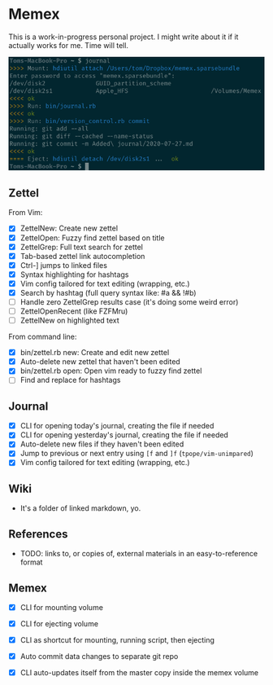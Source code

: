 Memex
=====

This is a work-in-progress personal project. I might write about it if it
actually works for me. Time will tell.

![Screenshot of this project running](doc/example.png)


Zettel
------

From Vim:

 - [X] ZettelNew: Create new zettel
 - [X] ZettelOpen: Fuzzy find zettel based on title
 - [X] ZettelGrep: Full text search for zettel
 - [X] Tab-based zettel link autocompletion
 - [X] Ctrl-] jumps to linked files
 - [X] Syntax highlighting for hashtags
 - [X] Vim config tailored for text editing (wrapping, etc.)
 - [X] Search by hashtag (full query syntax like: #a && !#b)
 - [ ] Handle zero ZettelGrep results case (it's doing some weird error)
 - [ ] ZettelOpenRecent (like FZFMru)
 - [ ] ZettelNew on highlighted text

From command line:

 - [X] bin/zettel.rb new: Create and edit new zettel
 - [X] Auto-delete new zettel that haven't been edited
 - [X] bin/zettel.rb open: Open vim ready to fuzzy find zettel
 - [ ] Find and replace for hashtags

Journal
-------

 - [X] CLI for opening today's journal, creating the file if needed
 - [X] CLI for opening yesterday's journal, creating the file if needed
 - [X] Auto-delete new files if they haven't been edited
 - [X] Jump to previous or next entry using `[f` and `]f` (`tpope/vim-unimpared`)
 - [X] Vim config tailored for text editing (wrapping, etc.)

Wiki
----

 - It's a folder of linked markdown, yo.

References
----------

 - TODO: links to, or copies of, external materials in an easy-to-reference
   format

Memex
-----

 - [X] CLI for mounting volume
 - [X] CLI for ejecting volume
 - [X] CLI as shortcut for mounting, running script, then ejecting
 - [X] Auto commit data changes to separate git repo
 - [X] CLI auto-updates itself from the master copy inside the memex volume

